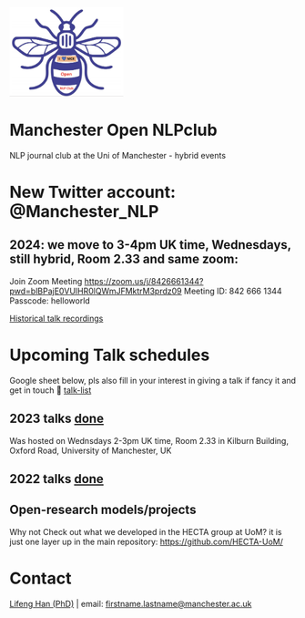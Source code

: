 
<img src="https://github.com/HECTA-UoM/NLPclub/blob/main/Mcr_NLPclub_logo.png" width="200">


# Manchester Open NLPclub
NLP journal club at the Uni of Manchester - hybrid events

# New Twitter account: @Manchester_NLP 

## 2024: we move to 3-4pm UK time, Wednesdays, still hybrid, Room 2.33 and same zoom:
Join Zoom Meeting
https://zoom.us/j/8426661344?pwd=blBPajE0VUlHR0lQWmJFMktrM3prdz09
Meeting ID: 842 666 1344	
Passcode: helloworld

[Historical talk recordings](https://drive.google.com/drive/folders/1e2cFTPXtCjDFGok-nSgbNEwgqaPAFsSB?usp=sharing)


# Upcoming Talk schedules 
Google sheet below, pls also fill in your interest in giving a talk if fancy it and get in touch 🙂
[talk-list](https://docs.google.com/spreadsheets/d/12XP_srZvXWyUjGvJy5aR-29_SWLyASfgALWsvrwJh5c/edit?usp=sharing)

## 2023 talks [done](https://github.com/HECTA-UoM/NLPclub/blob/main/Talk%20Schedule-%20Wednesdays%202-3pm%20UK%20time%20-%202023%20Talk%20Schedule-.pdf)
Was hosted on Wednsdays 2-3pm UK time, 
Room 2.33 in Kilburn Building, Oxford Road, University of Manchester, UK 

## 2022 talks [done](https://github.com/HECTA-UoM/NLPclub/blob/main/Talk%20Schedule-%20Wednesdays%202-3pm%20UK%20time%20-%202022%20Talk%20schedule.pdf)

## Open-research models/projects
Why not Check out what we developed in the HECTA group at UoM? it is just one layer up in the main repository: https://github.com/HECTA-UoM/

# Contact
[Lifeng Han (PhD)](https://scholar.google.com/citations?hl=en&user=_vf3E2QAAAAJ&view_op=list_works&sortby=pubdate) | email: firstname.lastname@manchester.ac.uk
